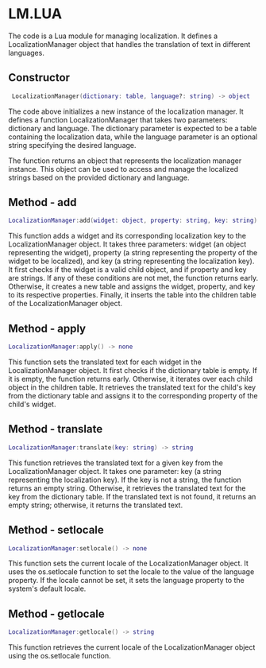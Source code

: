 # LM.LUA

The code is a Lua module for managing localization. It defines a LocalizationManager object that handles the translation of text in different languages.

## Constructor

```Lua
 LocalizationManager(dictionary: table, language?: string) -> object
```

The code above initializes a new instance of the localization manager. It defines a function LocalizationManager that takes two parameters: dictionary and language. The dictionary parameter is expected to be a table containing the localization data, while the language parameter is an optional string specifying the desired language.

The function returns an object that represents the localization manager instance. This object can be used to access and manage the localized strings based on the provided dictionary and language.

## Method - add

```Lua
LocalizationManager:add(widget: object, property: string, key: string) -> none
```

This function adds a widget and its corresponding localization key to the LocalizationManager object. It takes three parameters: widget (an object representing the widget), property (a string representing the property of the widget to be localized), and key (a string representing the localization key). It first checks if the widget is a valid child object, and if property and key are strings. If any of these conditions are not met, the function returns early. Otherwise, it creates a new table and assigns the widget, property, and key to its respective properties. Finally, it inserts the table into the children table of the LocalizationManager object.

## Method - apply

```Lua
LocalizationManager:apply() -> none
```

This function sets the translated text for each widget in the LocalizationManager object. It first checks if the dictionary table is empty. If it is empty, the function returns early. Otherwise, it iterates over each child object in the children table. It retrieves the translated text for the child's key from the dictionary table and assigns it to the corresponding property of the child's widget.

## Method - translate

```Lua
LocalizationManager:translate(key: string) -> string
```

This function retrieves the translated text for a given key from the LocalizationManager object. It takes one parameter: key (a string representing the localization key). If the key is not a string, the function returns an empty string. Otherwise, it retrieves the translated text for the key from the dictionary table. If the translated text is not found, it returns an empty string; otherwise, it returns the translated text.

## Method - setlocale

```Lua
LocalizationManager:setlocale() -> none
```

This function sets the current locale of the LocalizationManager object. It uses the os.setlocale function to set the locale to the value of the language property. If the locale cannot be set, it sets the language property to the system's default locale.

## Method - getlocale

```Lua
LocalizationManager:getlocale() -> string
```

This function retrieves the current locale of the LocalizationManager object using the os.setlocale function.

